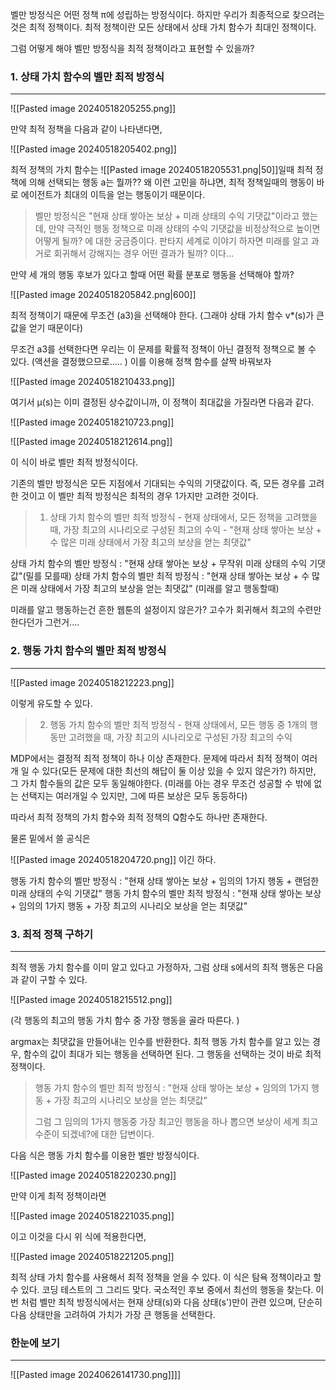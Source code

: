 벨만 방정식은 어떤 정책 π에 성립하는 방정식이다. 하지만 우리가 최종적으로 찾으려는 것은 최적 정책이다. 최적 정책이란 모든 상태에서 상태 가치 함수가 최대인 정책이다. 

그럼 어떻게 해야 벨만 방정식을 최적 정책이라고 표현할 수 있을까?

### 1. 상태 가치 함수의 벨만 최적 방정식
---
![[Pasted image 20240518205255.png]]

만약 최적 정책을 다음과 같이 나타낸다면,

![[Pasted image 20240518205402.png]]

최적 정책의 가치 함수는 ![[Pasted image 20240518205531.png|50]]일때 최적 정책에 의해 선택되는 행동 a는 뭘까?? 왜 이런 고민을 하냐면, 최적 정책일때의 행동이 바로 에이전트가 최대의 이득을 얻는 행동이기 때문이다. 

>벨만 방정식은 "현재 상태 쌓아논 보상 + 미래 상태의 수익 기댓값"이라고 했는데, 만약 극적인 행동 정책으로 미래 상태의 수익 기댓값을 비정상적으로 높이면 어떻게 될까? 에 대한 궁금증이다. 
>판타지 세계로 이야기 하자면 미래를 알고 과거로 회귀해서 강해지는 경우 어떤 결과가 될까? 이다...

만약 세 개의 행동 후보가 있다고 할때 어떤 확률 분포로 행동을 선택해야 할까?

![[Pasted image 20240518205842.png|600]]

최적 정책이기 때문에 무조건 (a3)을 선택해야 한다. (그래야 상태 가치 함수 v*(s)가 큰 값을 얻기 때문이다) 

무조건 a3를 선택한다면 우리는 이 문제를 확률적 정책이 아닌 결정적 정책으로 볼 수 있다. (액션을 결정했으므로..... ) 이를 이용해 정책 함수를 살짝 바꿔보자

![[Pasted image 20240518210433.png]]

여기서 μ(s)는 이미 결정된 상수값이니까, 이 정책이 최대값을 가질라면 다음과 같다.

![[Pasted image 20240518210723.png]]

![[Pasted image 20240518212614.png]]

이 식이 바로 벨만 최적 방정식이다. 

기존의 벨만 방정식은 모든 지점에서 기대되는 수익의 기댓값이다. 즉, 모든 경우를 고려한 것이고 이 벨만 최적 방정식은 최적의 경우 1가지만 고려한 것이다. 

>1. 상태 가치 함수의 벨만 최적 방정식
	- 현재 상태에서, 모든 정책을 고려했을 때, 가장 최고의 시나리오로 구성된 최고의 수익
	- "현재 상태 쌓아논 보상 + 수 많은 미래 상태에서 가장 최고의 보상을 얻는 최댓값"

상태 가치 함수의 벨만 방정식 : "현재 상태 쌓아논 보상 + 무작위 미래 상태의 수익 기댓값"(밀를 모를때)
상태 가치 함수의 벨만 최적 방정식 : "현재 상태 쌓아논 보상 + 수 많은 미래 상태에서 가장 최고의 보상을 얻는 최댓값" (미래를 알고 행동할때)

미래를 알고 행동하는건 흔한 웹툰의 설정이지 않은가? 고수가 회귀해서 최고의 수련만 한다던가 그런거....

### 2. 행동 가치 함수의 벨만 최적 방정식
---
![[Pasted image 20240518212223.png]]

이렇게 유도할 수 있다. 

>2. 행동 가치 함수의 벨만 최적 방정식
	- 현재 상태에서, 모든 행동 중 1개의 행동만 고려했을 때, 가장 최고의 시나리오로 구성된 가장 최고의 수익

MDP에서는 결정적 최적 정책이 하나 이상 존재한다. 문제에 따라서 최적 정책이 여러개 일 수 있다(모든 문제에 대한 최선의 해답이 둘 이상 있을 수 있지 않은가?) 하지만, 그 가치 함수들의 값은 모두 동일해야한다. (미래를 아는 경우 무조건 성공할 수 밖에 없는 선택지는 여러개일 수 있지만, 그에 따른 보상은 모두 동등하다) 

따라서 최적 정책의 가치 함수와 최적 정책의 Q함수도 하나만 존재한다.

물론 밑에서 쓸 공식은

![[Pasted image 20240518204720.png]]
이긴 하다.

행동 가치 함수의 벨만 방정식 : "현재 상태 쌓아논 보상 + 임의의 1가지 행동 + 랜덤한 미래 상태의 수익 기댓값"
행동 가치 함수의 벨만 최적 방정식 : "현재 상태 쌓아논 보상 + 임의의 1가지 행동 + 가장 최고의 시나리오 보상을 얻는 최댓값"


### 3. 최적 정책 구하기
---
최적 행동 가치 함수를 이미 알고 있다고 가정하자, 그럼 상태 s에서의 최적 행동은 다음과 같이 구할 수 있다.

![[Pasted image 20240518215512.png]]

(각 행동의 최고의 행동 가치 함수 중 가장 행동을 골라 따른다. )

argmax는 최댓값을 만들어내는 인수를 반환한다. 최적 행동 가치 함수를 알고 있는 경우, 함수의 값이 최대가 되는 행동을 선택하면 된다. 그 행동을 선택하는 것이 바로 최적 정책이다.

>행동 가치 함수의 벨만 최적 방정식 : "현재 상태 쌓아논 보상 + 임의의 1가지 행동 + 가장 최고의 시나리오 보상을 얻는 최댓값"
>
>그럼 그 임의의 1가지 행동중 가장 최고인 행동을 하나 뽑으면 보상이 세계 최고 수준이 되겠네?에 대한 답변이다.

다음 식은 행동 가치 함수를 이용한 벨만 방정식이다.

![[Pasted image 20240518220230.png]]

만약 이게 최적 정책이라면 

![[Pasted image 20240518221035.png]]

이고 이것을 다시 위 식에 적용한다면,

![[Pasted image 20240518221205.png]]

최적 상태 가치 함수를 사용해서 최적 정책을 얻을 수 있다. 이 식은 탐욕 정책이라고 할 수 있다. 코딩 테스트의 그 그리드 맞다. 국소적인 후보 중에서 최선의 행동을 찾는다. 이번 처럼 벨만 최적 방정식에서는 현재 상태(s)와 다음 상태(s')만이 관련 있으며, 단순히 다음 상태만을 고려하여 가치가 가장 큰 행동을 선택한다. 


### 한눈에 보기
---
![[Pasted image 20240626141730.png]]]]